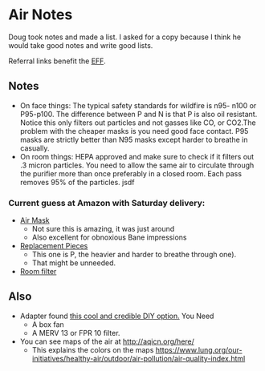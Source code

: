 # Air Notes

Doug took notes and made a list. I asked for a copy because I think he would take good notes and write good lists.

Referral links benefit the [EFF](https://www.eff.org/).

## Notes
* On face things: The typical safety standards for wildfire is n95- n100 or P95-p100. The difference between P and N is that P is also oil resistant. Notice this only filters out particles and not gasses like CO, or CO2.The problem with the cheaper masks is you need good face contact. P95 masks are strictly better than N95 masks except harder to breathe in casually.
* On room things: HEPA approved and make sure to check  if it filters out .3 micron particles. You need to allow the same air to circulate through the purifier more than once preferably in a closed room. Each pass removes 95% of the particles. jsdf 
### Current guess at Amazon with Saturday delivery:
* [Air Mask](https://www.amazon.com/gp/product/B00079FOK0?tag=electronicfro-20)
  * Not sure this is amazing, it was just around
  * Also excellent for obnoxious Bane impressions
* [Replacement Pieces](https://www.amazon.com/3M-5P71PB1-6-Particulate-Filters-Pack/dp/B00NTP9MDO?tag=electronicfro-20)
  * This one is P, the heavier and harder to breathe through one).
  * That might be unneeded.
* [Room filter](https://www.amazon.com/gp/product/B004VGIGVY?tag=electronicfro-20)

## Also

* Adapter found [this cool and credible DIY option.](https://www.king5.com/article/news/local/this-diy-air-filter-for-wildfire-smoke-is-less-than-20/281-584346009)
You Need
  * A box fan
  * A MERV 13 or FPR 10 filter.
* You can see maps of the air at http://aqicn.org/here/
  * This explains the colors on the maps https://www.lung.org/our-initiatives/healthy-air/outdoor/air-pollution/air-quality-index.html
